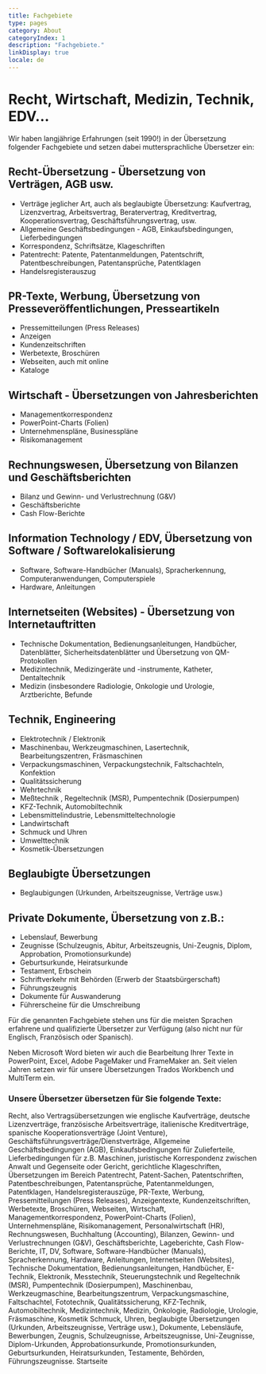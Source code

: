 ```yaml
---
title: Fachgebiete
type: pages
category: About
categoryIndex: 1
description: "Fachgebiete."
linkDisplay: true
locale: de
---
```


# Recht, Wirtschaft, Medizin, Technik, EDV...
Wir haben langjährige Erfahrungen (seit 1990!) in der Übersetzung folgender Fachgebiete und setzen dabei muttersprachliche Übersetzer ein:

## Recht-Übersetzung - Übersetzung von Verträgen, AGB usw.
- Verträge jeglicher Art, auch als beglaubigte Übersetzung:
Kaufvertrag, Lizenzvertrag, Arbeitsvertrag, Beratervertrag, Kreditvertrag, Kooperationsvertrag, Geschäftsführungsvertrag,  usw.
- Allgemeine Geschäftsbedingungen - AGB, Einkaufsbedingungen, Lieferbedingungen
- Korrespondenz, Schriftsätze, Klageschriften
- Patentrecht: Patente, Patentanmeldungen, Patentschrift, Patentbeschreibungen, Patentansprüche, Patentklagen
- Handelsregisterauszug
## PR-Texte, Werbung, Übersetzung von Presseveröffentlichungen, Presseartikeln
- Pressemitteilungen (Press Releases)
- Anzeigen
- Kundenzeitschriften
- Werbetexte, Broschüren
- Webseiten, auch mit online
- Kataloge
## Wirtschaft - Übersetzungen von Jahresberichten
- Managementkorrespondenz
- PowerPoint-Charts (Folien)
- Unternehmenspläne, Businesspläne
- Risikomanagement
## Rechnungswesen, Übersetzung von Bilanzen und Geschäftsberichten
- Bilanz und Gewinn- und Verlustrechnung (G&V)
- Geschäftsberichte
- Cash Flow-Berichte
## Information Technology / EDV, Übersetzung von Software / Softwarelokalisierung
- Software, Software-Handbücher (Manuals), Spracherkennung, Computeranwendungen,   Computerspiele
- Hardware, Anleitungen
## Internetseiten (Websites) - Übersetzung von Internetauftritten
- Technische Dokumentation, Bedienungsanleitungen, Handbücher, Datenblätter, Sicherheitsdatenblätter und Übersetzung von QM-Protokollen
- Medizintechnik, Medizingeräte und -instrumente, Katheter, Dentaltechnik
- Medizin (insbesondere Radiologie, Onkologie und Urologie, Arztberichte, Befunde
## Technik, Engineering
- Elektrotechnik / Elektronik
- Maschinenbau, Werkzeugmaschinen, Lasertechnik, Bearbeitungszentren, Fräsmaschinen
- Verpackungsmaschinen, Verpackungstechnik, Faltschachteln, Konfektion
- Qualitätssicherung
- Wehrtechnik
- Meßtechnik , Regeltechnik (MSR), Pumpentechnik (Dosierpumpen)
- KFZ-Technik, Automobiltechnik
- Lebensmittelindustrie, Lebensmitteltechnologie
- Landwirtschaft
- Schmuck und Uhren
- Umwelttechnik
- Kosmetik-Übersetzungen
## Beglaubigte Übersetzungen
- Beglaubigungen (Urkunden, Arbeitszeugnisse, Verträge usw.)
## Private Dokumente, Übersetzung von z.B.:
- Lebenslauf, Bewerbung
- Zeugnisse (Schulzeugnis, Abitur, Arbeitszeugnis, Uni-Zeugnis, Diplom, Approbation, Promotionsurkunde)
- Geburtsurkunde, Heiratsurkunde
- Testament, Erbschein
- Schriftverkehr mit Behörden (Erwerb der Staatsbürgerschaft)
- Führungszeugnis
- Dokumente für Auswanderung 
- Führerscheine für die Umschreibung

Für die genannten Fachgebiete stehen uns für die meisten Sprachen erfahrene und qualifizierte Übersetzer zur Verfügung (also nicht nur für Englisch, Französisch oder Spanisch).

Neben Microsoft Word bieten wir auch die Bearbeitung Ihrer Texte in PowerPoint, Excel, Adobe PageMaker und FrameMaker an.
Seit vielen Jahren setzen wir für unsere Übersetzungen Trados Workbench und MultiTerm ein.

### Unsere Übersetzer übersetzen für Sie folgende Texte:
Recht, also Vertragsübersetzungen wie englische Kaufverträge, deutsche Lizenzverträge, französische Arbeitsverträge, italienische Kreditverträge, spanische Kooperationsverträge (Joint Venture), Geschäftsführungsverträge/Dienstverträge,  Allgemeine Geschäftsbedingungen (AGB), Einkaufsbedingungen für Zulieferteile, Lieferbedingungen für z.B. Maschinen, juristische Korrespondenz zwischen Anwalt und Gegenseite oder Gericht, gerichtliche Klageschriften, Übersetzungen im Bereich Patentrecht, Patent-Sachen, Patentschriften, Patentbeschreibungen, Patentansprüche, Patentanmeldungen, Patentklagen, Handelsregisterauszüge, PR-Texte, Werbung, Pressemitteilungen (Press Releases), Anzeigentexte, Kundenzeitschriften, Werbetexte, Broschüren, Webseiten, Wirtschaft, Managementkorrespondenz, PowerPoint-Charts (Folien), Unternehmenspläne, Risikomanagement, Personalwirtschaft (HR), Rechnungswesen, Buchhaltung (Accounting), Bilanzen, Gewinn- und Verlustrechnungen  (G&V), Geschäftsberichte, Lageberichte, Cash Flow-Berichte, IT, DV, Software, Software-Handbücher (Manuals), Spracherkennung, Hardware, Anleitungen, Internetseiten (Websites), Technische Dokumentation, Bedienungsanleitungen, Handbücher, E-Technik, Elektronik, Messtechnik, Steuerungstechnik und Regeltechnik (MSR), Pumpentechnik (Dosierpumpen), Maschinenbau, Werkzeugmaschine, Bearbeitungszentrum, Verpackungsmaschine, Faltschachtel, Fototechnik, Qualitätssicherung, KFZ-Technik, Automobiltechnik, Medizintechnik, Medizin, Onkologie, Radiologie, Urologie, Fräsmaschine, Kosmetik Schmuck,  Uhren, beglaubigte Übersetzungen (Urkunden, Arbeitszeugnisse, Verträge usw.), Dokumente, Lebensläufe, Bewerbungen, Zeugnis, Schulzeugnisse, Arbeitszeugnisse, Uni-Zeugnisse, Diplom-Urkunden, Approbationsurkunde, Promotionsurkunden, Geburtsurkunden, Heiratsurkunden, Testamente, Behörden, Führungszeugnisse.
Startseite